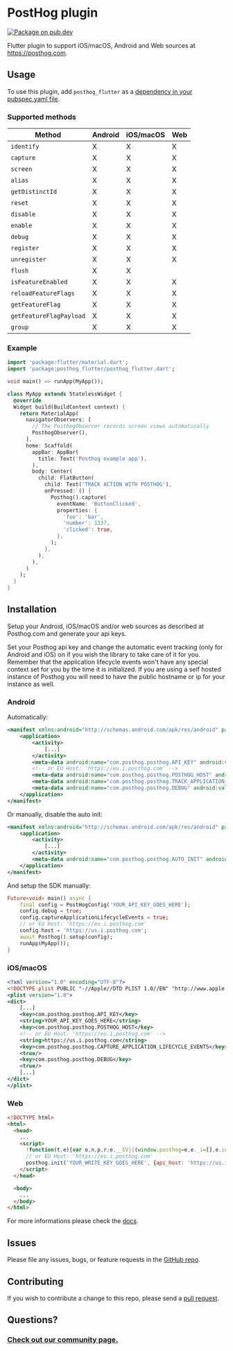 # PostHog plugin

[![Package on pub.dev][pubdev_badge]][pubdev_link]

Flutter plugin to support iOS/macOS, Android and Web sources at https://posthog.com.

## Usage

To use this plugin, add `posthog_flutter` as a [dependency in your pubspec.yaml file](https://pub.dev/packages/posthog_flutter/install).

### Supported methods

| Method                    | Android | iOS/macOS | Web |
| ------------------------- | ------- | --------- | --- |
| `identify`                | X       | X         | X   |
| `capture`                 | X       | X         | X   |
| `screen`                  | X       | X         | X   |
| `alias`                   | X       | X         | X   |
| `getDistinctId`           | X       | X         | X   |
| `reset`                   | X       | X         | X   |
| `disable`                 | X       | X         | X   |
| `enable`                  | X       | X         | X   |
| `debug`                   | X       | X         | X   |
| `register`                | X       | X         | X   |
| `unregister`              | X       | X         | X   |
| `flush`                   | X       | X         |     |
| `isFeatureEnabled`        | X       | X         | X   |
| `reloadFeatureFlags`      | X       | X         | X   |
| `getFeatureFlag`          | X       | X         | X   |
| `getFeatureFlagPayload`   | X       | X         | X   |
| `group`                   | X       | X         | X   |

### Example

```dart
import 'package:flutter/material.dart';
import 'package:posthog_flutter/posthog_flutter.dart';

void main() => runApp(MyApp());

class MyApp extends StatelessWidget {
  @override
  Widget build(BuildContext context) {
    return MaterialApp(
      navigatorObservers: [
        // The PosthogObserver records screen views automatically
        PosthogObserver(),
      ],
      home: Scaffold(
        appBar: AppBar(
          title: Text('Posthog example app'),
        ),
        body: Center(
          child: FlatButton(
            child: Text('TRACK ACTION WITH POSTHOG'),
            onPressed: () {
              Posthog().capture(
                eventName: 'ButtonClicked',
                properties: {
                  'foo': 'bar',
                  'number': 1337,
                  'clicked': true,
                },
              );
            },
          ),
        ),
      )
    );
  }
}
```

## Installation

Setup your Android, iOS/macOS and/or web sources as described at Posthog.com and generate your api keys.

Set your Posthog api key and change the automatic event tracking (only for Android and iOS) on if you wish the library to take care of it for you.
Remember that the application lifecycle events won't have any special context set for you by the time it is initialized. If you are using a self hosted instance of Posthog you will need to have the public hostname or ip for your instance as well.

### Android

Automatically:

```xml file=AndroidManifest.xml
<manifest xmlns:android="http://schemas.android.com/apk/res/android" package="com.example.posthog_flutter_example">
    <application>
        <activity>
            [...]
        </activity>
        <meta-data android:name="com.posthog.posthog.API_KEY" android:value="YOUR_API_KEY_GOES_HERE" />
        <!-- or EU Host: 'https://eu.i.posthog.com' -->
        <meta-data android:name="com.posthog.posthog.POSTHOG_HOST" android:value="https://us.i.posthog.com" />
        <meta-data android:name="com.posthog.posthog.TRACK_APPLICATION_LIFECYCLE_EVENTS" android:value="true" />
        <meta-data android:name="com.posthog.posthog.DEBUG" android:value="true" />
    </application>
</manifest>
```

Or manually, disable the auto init:

```xml file=AndroidManifest.xml
<manifest xmlns:android="http://schemas.android.com/apk/res/android" package="com.example.posthog_flutter_example">
    <application>
        <activity>
            [...]
        </activity>
        <meta-data android:name="com.posthog.posthog.AUTO_INIT" android:value="false" />
    </application>
</manifest>
```

And setup the SDK manually:

```dart
Future<void> main() async {
    final config = PostHogConfig('YOUR_API_KEY_GOES_HERE');
    config.debug = true;
    config.captureApplicationLifecycleEvents = true;
    // or EU Host: 'https://eu.i.posthog.com'
    config.host = 'https://us.i.posthog.com';
    await Posthog().setup(config);
    runApp(MyApp());
}
```

### iOS/macOS

```xml file=Info.plist
<?xml version="1.0" encoding="UTF-8"?>
<!DOCTYPE plist PUBLIC "-//Apple//DTD PLIST 1.0//EN" "http://www.apple.com/DTDs/PropertyList-1.0.dtd">
<plist version="1.0">
<dict>
	[...]
	<key>com.posthog.posthog.API_KEY</key>
	<string>YOUR_API_KEY_GOES_HERE</string>
	<key>com.posthog.posthog.POSTHOG_HOST</key>
	<!-- or EU Host: 'https://eu.i.posthog.com' -->
	<string>https://us.i.posthog.com</string>
	<key>com.posthog.posthog.CAPTURE_APPLICATION_LIFECYCLE_EVENTS</key>
	<true/>
	<key>com.posthog.posthog.DEBUG</key>
	<true/>
	[...]
</dict>
</plist>
```

### Web

```html file=index.html
<!DOCTYPE html>
<html>
  <head>
    ...
    <script>
      !function(t,e){var o,n,p,r;e.__SV||(window.posthog=e,e._i=[],e.init=function(i,s,a){function g(t,e){var o=e.split(".");2==o.length&&(t=t[o[0]],e=o[1]),t[e]=function(){t.push([e].concat(Array.prototype.slice.call(arguments,0)))}}(p=t.createElement("script")).type="text/javascript",p.async=!0,p.src=s.api_host+"/static/array.js",(r=t.getElementsByTagName("script")[0]).parentNode.insertBefore(p,r);var u=e;for(void 0!==a?u=e[a]=[]:a="posthog",u.people=u.people||[],u.toString=function(t){var e="posthog";return"posthog"!==a&&(e+="."+a),t||(e+=" (stub)"),e},u.people.toString=function(){return u.toString(1)+".people (stub)"},o="capture identify alias people.set people.set_once set_config register register_once unregister opt_out_capturing has_opted_out_capturing opt_in_capturing reset isFeatureEnabled onFeatureFlags getFeatureFlag getFeatureFlagPayload reloadFeatureFlags group updateEarlyAccessFeatureEnrollment getEarlyAccessFeatures getActiveMatchingSurveys getSurveys".split(" "),n=0;n<o.length;n++)g(u,o[n]);e._i.push([i,s,a])},e.__SV=1)}(document,window.posthog||[]);
      // or EU Host: 'https://eu.i.posthog.com'
      posthog.init('YOUR_WRITE_KEY_GOES_HERE', {api_host: 'https://us.i.posthog.com'})
    </script>
  </head>

  <body>
    ...
  </body>
</html>
```

For more informations please check the [docs](https://posthog.com/docs/libraries/js).

## Issues

Please file any issues, bugs, or feature requests in the [GitHub repo](https://github.com/posthog/posthog-flutter/issues/new).

## Contributing

If you wish to contribute a change to this repo, please send a [pull request](https://github.com/posthog/posthog-flutter/pulls).

## Questions?

### [Check out our community page.](https://posthog.com/posts)

[pubdev_badge]: https://img.shields.io/pub/v/posthog_flutter
[pubdev_link]: https://pub.dev/packages/posthog_flutter
